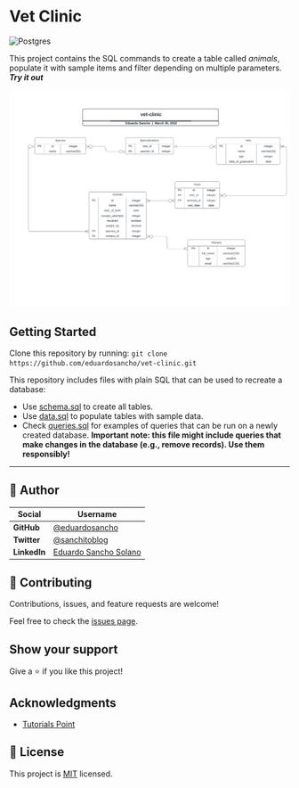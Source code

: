 # Vet Clinic

![Postgres](https://img.shields.io/badge/postgres-%23316192.svg?style=for-the-badge&logo=postgresql&logoColor=white)

This project contains the SQL commands to create a table called *animals*, populate it with sample items and filter depending on multiple parameters.
___Try it out___

![ER diagram](screenshots/vet-clinic.png)

## Getting Started

Clone this repository by running: 
`git clone https://github.com/eduardosancho/vet-clinic.git`

This repository includes files with plain SQL that can be used to recreate a database:

- Use [schema.sql](./schema.sql) to create all tables.
- Use [data.sql](./data.sql) to populate tables with sample data.
- Check [queries.sql](./queries.sql) for examples of queries that can be run on a newly created database. **Important note: this file might include queries that make changes in the database (e.g., remove records). Use them responsibly!**

<hr />

## 👤 Author

| Social       | Username                                               |
| ------------ | ---------------------------------------------------- |
 **GitHub**  | [@eduardosancho](https://github.com/eduardosancho)
 **Twitter** | [@sanchitoblog](https://twitter.com/sanchitoblog)
 **LinkedIn** | [Eduardo Sancho Solano](https://www.linkedin.com/in/eduardo-sancho-solano/)


## 🤝 Contributing

Contributions, issues, and feature requests are welcome!

Feel free to check the [issues page](../../issues/).

## Show your support

Give a ⭐️ if you like this project!

## Acknowledgments

- [Tutorials Point](https://www.tutorialspoint.com/postgresql/postgresql_create_table.htm)

## 📝 License

This project is [MIT](./MIT.md) licensed.
